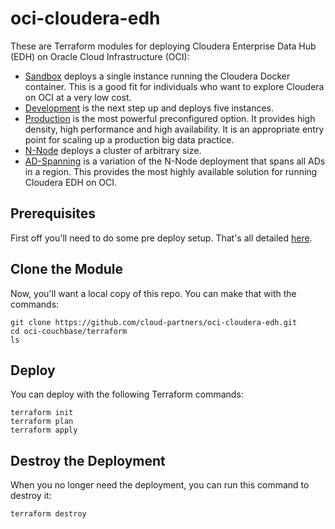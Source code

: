 # oci-cloudera-edh
These are Terraform modules for deploying Cloudera Enterprise Data Hub (EDH) on Oracle Cloud Infrastructure (OCI):

* [Sandbox](Sandbox) deploys a single instance running the Cloudera Docker container.  This is a good fit for individuals who want to explore Cloudera on OCI at a very low cost.
* [Development](Development) is the next step up and deploys five instances.
* [Production](Production) is the most powerful preconfigured option.  It provides high density, high performance and high availability.  It is an appropriate entry point for scaling up a production big data practice.
* [N-Node](N-Node) deploys a cluster of arbitrary size.
* [AD-Spanning](AD-Spanning) is a variation of the N-Node deployment that spans all ADs in a region.  This provides the most highly available solution for running Cloudera EDH on OCI.

## Prerequisites
First off you'll need to do some pre deploy setup.  That's all detailed [here](https://github.com/cloud-partners/oci-prerequisites).

## Clone the Module
Now, you'll want a local copy of this repo.  You can make that with the commands:

    git clone https://github.com/cloud-partners/oci-cloudera-edh.git
    cd oci-couchbase/terraform
    ls

## Deploy
You can deploy with the following Terraform commands:

    terraform init
    terraform plan
    terraform apply

## Destroy the Deployment
When you no longer need the deployment, you can run this command to destroy it:

    terraform destroy
